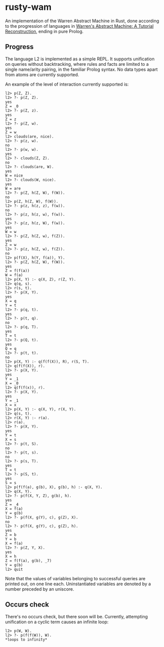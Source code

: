 # rusty-wam

An implementation of the Warren Abstract Machine in Rust, done
according to the progression of languages in [Warren's Abstract
Machine: A Tutorial
Reconstruction](http://wambook.sourceforge.net/wambook.pdf), ending in
pure Prolog.

## Progress

The language L2 is implemented as a simple REPL. It supports
unification on queries without backtracking, where rules and facts are
limited to a single name/arity pairing, in the familiar Prolog
syntax. No data types apart from atoms are currently supported.

An example of the level of interaction currently supported is:

```
l2> p(Z, Z).
l2> ?- p(Z, Z).
yes
Z = _0
l2> ?- p(Z, z).
yes
Z = z
l2> ?- p(Z, w).
yes
Z = w
l2> clouds(are, nice).
l2> ?- p(z, w).
no
l2> ?- p(w, w).
yes
l2> ?- clouds(Z, Z).
no
l2> ?- clouds(are, W).
yes
W = nice
l2> ?- clouds(W, nice).
yes
W = are
l2> ?- p(Z, h(Z, W), f(W)).
no
l2> p(Z, h(Z, W), f(W)).
l2> ?- p(z, h(z, z), f(w)).
no
l2> ?- p(z, h(z, w), f(w)).
yes
l2> ?- p(z, h(z, W), f(w)).
yes
W = w
l2> ?- p(Z, h(Z, w), f(Z)).
yes
Z = w
l2> ?- p(z, h(Z, w), f(Z)).
no
l2> p(f(X), h(Y, f(a)), Y).
l2> ?- p(Z, h(Z, W), f(W)).
yes
Z = f(f(a))
W = f(a)
l2> p(X, Y) :- q(X, Z), r(Z, Y).
l2> q(q, s).
l2> r(s, t).
l2> ?- p(X, Y).
yes
X = q
Y = t
l2> ?- p(q, t).
yes
l2> ?- p(t, q).
no
l2> ?- p(q, T).
yes
T = t
l2> ?- p(Q, t).
yes
Q = q
l2> ?- p(t, t).
no
l2> p(X, Y) :- q(f(f(X)), R), r(S, T).
l2> q(f(f(X)), r).
l2> ?- p(X, Y).
yes
Y = _1
X = _0
l2> q(f(f(x)), r).
l2> ?- p(X, Y).
yes
Y = _1
X = x
l2> p(X, Y) :- q(X, Y), r(X, Y).
l2> q(s, t).
l2> r(X, Y) :- r(a).
l2> r(a).
l2> ?- p(X, Y).
yes
Y = t
X = s
l2> ?- p(t, S).
no
l2> ?- p(t, s).
no
l2> ?- p(s, T).
yes
T = t
l2> ?- p(S, t).
yes
S = s
l2> p(f(f(a), g(b), X), g(b), h) :- q(X, Y).
l2> q(X, Y).
l2> ?- p(f(X, Y, Z), g(b), h).
yes
Z = _4
X = f(a)
Y = g(b)
l2> ?- p(f(X, g(Y), c), g(Z), X).
no
l2> ?- p(f(X, g(Y), c), g(Z), h).
yes
Z = b
Y = b
X = f(a)
l2> ?- p(Z, Y, X).
yes
X = h
Z = f(f(a), g(b), _7)
Y = g(b)
l2> quit
```

Note that the values of variables belonging to successful queries are
printed out, on one line each. Uninstantiated variables are denoted by
a number preceded by an uniscore.

## Occurs check

There's no occurs check, but there soon will be. Currently, attempting
unification on a cyclic term causes an infinite loop:

```
l2> p(W, W).
l2> ?- p(f(f(W)), W).
*loops to infinity*
```